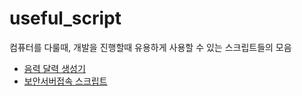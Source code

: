 # useful_script

컴퓨터를 다룰때, 개발을 진행할때 유용하게 사용할 수 있는 스크립트들의 모음

* [음력 달력 생성기](./음력달력생성기)
* [보안서버접속 스크립트](./보안서버접속_스크립트)
